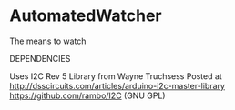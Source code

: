 # AutomatedWatcher
The means to watch

DEPENDENCIES

Uses I2C Rev 5 Library from Wayne Truchsess
Posted at
http://dsscircuits.com/articles/arduino-i2c-master-library
https://github.com/rambo/I2C
(GNU GPL)
